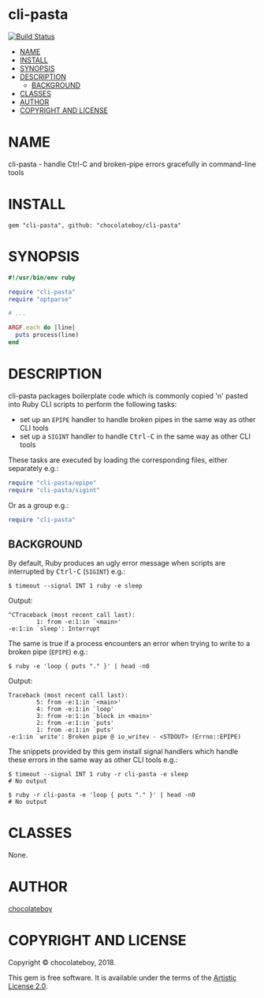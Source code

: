 # cli-pasta

<!-- [![Gem Version](https://badge.fury.io/rb/cli-pasta.svg)](https://badge.fury.io/rb/cli-pasta) -->
[![Build Status](https://travis-ci.org/chocolateboy/cli-pasta.svg)](https://travis-ci.org/chocolateboy/cli-pasta)

<!-- START doctoc generated TOC please keep comment here to allow auto update -->
<!-- DON'T EDIT THIS SECTION, INSTEAD RE-RUN doctoc TO UPDATE -->

- [NAME](#name)
- [INSTALL](#install)
- [SYNOPSIS](#synopsis)
- [DESCRIPTION](#description)
  - [BACKGROUND](#background)
- [CLASSES](#classes)
- [AUTHOR](#author)
- [COPYRIGHT AND LICENSE](#copyright-and-license)

<!-- END doctoc generated TOC please keep comment here to allow auto update -->

# NAME

cli-pasta - handle Ctrl-C and broken-pipe errors gracefully in command-line tools

# INSTALL

    gem "cli-pasta", github: "chocolateboy/cli-pasta"

# SYNOPSIS

```ruby
#!/usr/bin/env ruby

require "cli-pasta"
require "optparse"

# ...

ARGF.each do |line|
  puts process(line)
end
```

# DESCRIPTION

cli-pasta packages boilerplate code which is commonly copied 'n' pasted into Ruby CLI scripts to perform the following tasks:

* set up an `EPIPE` handler to handle broken pipes in the same way as other CLI tools
* set up a `SIGINT` handler to handle <kbd>Ctrl-C</kbd> in the same way as other CLI tools

These tasks are executed by loading the corresponding files, either separately e.g.:

```ruby
require "cli-pasta/epipe"
require "cli-pasta/sigint"
```

Or as a group e.g.:

```ruby
require "cli-pasta"
```

## BACKGROUND

By default, Ruby produces an ugly error message when scripts are interrupted by <kbd>Ctrl-C</kbd> (`SIGINT`) e.g.:

    $ timeout --signal INT 1 ruby -e sleep

Output:

    ^CTraceback (most recent call last):
            1: from -e:1:in `<main>'
    -e:1:in `sleep': Interrupt

The same is true if a process encounters an error when trying to write to a broken pipe (`EPIPE`) e.g.:

    $ ruby -e 'loop { puts "." }' | head -n0

Output:

    Traceback (most recent call last):
            5: from -e:1:in `<main>'
            4: from -e:1:in `loop'
            3: from -e:1:in `block in <main>'
            2: from -e:1:in `puts'
            1: from -e:1:in `puts'
    -e:1:in `write': Broken pipe @ io_writev - <STDOUT> (Errno::EPIPE)

The snippets provided by this gem install signal handlers which handle these errors in the same way as other CLI tools e.g.:

    $ timeout --signal INT 1 ruby -r cli-pasta -e sleep
    # No output

    $ ruby -r cli-pasta -e 'loop { puts "." }' | head -n0
    # No output

# CLASSES

None.

# AUTHOR

[chocolateboy](mailto:chocolate@cpan.org)

# COPYRIGHT AND LICENSE

Copyright © chocolateboy, 2018.

This gem is free software. It is available under the terms of the [Artistic License 2.0](http://www.opensource.org/licenses/artistic-license-2.0.php).
